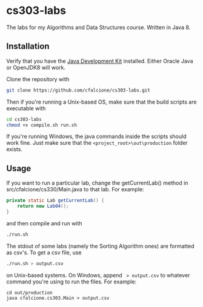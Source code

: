 # cs303-labs
The labs for my Algorithms and Data Structures course. Written in Java 8.

## Installation
Verify that you have the <a href="http://bfy.tw/G2N8">Java Development Kit</a> installed. Either Oracle Java or OpenJDK8 will work.

Clone the repository with
```bash
git clone https://github.com/cfalcione/cs303-labs.git
```

Then if you're running a Unix-based OS, make sure that the build scripts are executable with
```bash
cd cs303-labs
chmod +x compile.sh run.sh
```
If you're running Windows, the java commands inside the scripts should work fine. Just make sure that the `<project_root>\out\production` folder exists.

## Usage
If you want to run a particular lab, change the getCurrentLab() method in src/cfalcione/cs330/Main.java to that lab. For example:
```java
private static Lab getCurrentLab() {
    return new Lab04();
}
```
and then compile and run with
```bash
./run.sh
```

The stdout of some labs (namely the Sorting Algorithm ones) are formatted as csv's. To get a csv file, use
```bash
./run.sh > output.csv
```
on Unix-based systems. On Windows, append ` > output.csv` to whatever command you're using to run the files. For example:
```batch
cd out/production
java cfalcione.cs303.Main > output.csv
```
